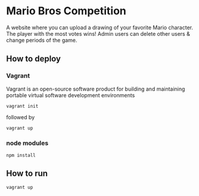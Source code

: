 # Mario Bros Competition
A website where you can upload a drawing of your favorite Mario character. The player with the most votes wins!
Admin users can delete other users & change periods of the game.
## How to deploy

### Vagrant
Vagrant is an open-source software product for building and maintaining portable virtual software development environments

```
vagrant init
```
followed by
```
vagrant up
```

### node modules

```
npm install
```

## How to run

```
vagrant up
```